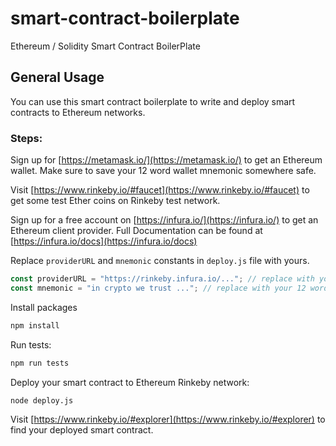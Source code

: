 # smart-contract-boilerplate
Ethereum / Solidity Smart Contract BoilerPlate

## General Usage
You can use this smart contract boilerplate to write and deploy smart contracts to Ethereum networks.

### Steps:
Sign up for [https://metamask.io/](https://metamask.io/) to get an Ethereum wallet. Make sure to save your 12 word wallet mnemonic somewhere safe.

Visit [https://www.rinkeby.io/#faucet](https://www.rinkeby.io/#faucet) to get some test Ether coins on Rinkeby test network.

Sign up for a free account on [https://infura.io/](https://infura.io/) to get an Ethereum client provider. Full Documentation can be found at [https://infura.io/docs](https://infura.io/docs)

Replace `providerURL` and `mnemonic` constants in `deploy.js` file with yours.

```javascript
const providerURL = "https://rinkeby.infura.io/..."; // replace with your Rinkeby	test network URL
const mnemonic = "in crypto we trust ..."; // replace with your 12 word wallet mnemonic.
```

Install packages
```Bash
npm install
```

Run tests:
```Bash
npm run tests
```

Deploy your smart contract to Ethereum Rinkeby network:
```Bash
node deploy.js
```

Visit [https://www.rinkeby.io/#explorer](https://www.rinkeby.io/#explorer) to find your deployed
smart contract.

